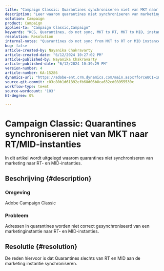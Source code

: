 ```yaml
---
title: "Campaign Classic: Quarantines synchroniseren niet van MKT naar RT/MID-instanties"
description: "Leer waarom quarantines niet synchroniseren van marketing aan instanties RT en MID."
solution: Campaign
product: Campaign
applies-to: "Campaign Classic,Campaign"
keywords: "KCS, Quarantines, do not sync, MKT to RT, MKT to MID, instances"
resolution: Resolution
internal-notes: "Quarantines do not sync from MKT to RT or MID instances"
bug: false
article-created-by: Nayanika Chakravarty
article-created-date: "6/12/2024 10:27:02 PM"
article-published-by: Nayanika Chakravarty
article-published-date: "6/12/2024 10:39:29 PM"
version-number: 4
article-number: KA-15286
dynamics-url: "https://adobe-ent.crm.dynamics.com/main.aspx?forceUCI=1&pagetype=entityrecord&etn=knowledgearticle&id=9e210ade-0a29-ef11-840a-000d3a3764e0"
source-git-commit: c03c80b1d61892efb68d06b8ca632cd08955530c
workflow-type: tm+mt
source-wordcount: '103'
ht-degree: 0%

---
```


# Campaign Classic: Quarantines synchroniseren niet van MKT naar RT/MID-instanties


In dit artikel wordt uitgelegd waarom quarantines niet synchroniseren van marketing naar RT- en MID-instanties.

## Beschrijving {#description}


### <b>Omgeving</b>

Adobe Campaign Classic

### <b>Probleem</b>

Adressen in quarantines worden niet correct gesynchroniseerd van een marketinginstantie naar RT- en MID-instanties.


## Resolutie {#resolution}


De reden hiervoor is dat Quarantines slechts van RT en MID aan de marketing instantie synchroniseren.
